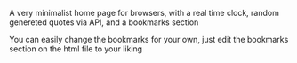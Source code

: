 A very minimalist home page for browsers, with a real time clock, random genereted quotes via API, and a bookmarks section

You can easily change the bookmarks for your own, just edit the bookmarks section on the html file to your liking
